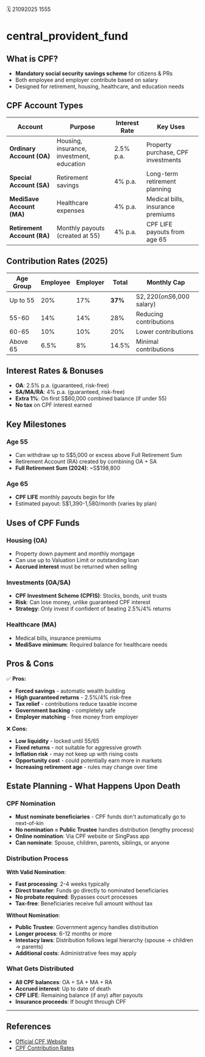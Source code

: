 🗓️ 21092025 1555

# central_provident_fund

## What is CPF?
- **Mandatory social security savings scheme** for citizens & PRs
- Both employee and employer contribute based on salary
- Designed for retirement, housing, healthcare, and education needs

## CPF Account Types
| Account                     | Purpose                                   | Interest Rate | Key Uses                           |
|-----------------------------|-------------------------------------------|---------------|------------------------------------|
| **Ordinary Account (OA)**   | Housing, insurance, investment, education | 2.5% p.a.     | Property purchase, CPF investments |
| **Special Account (SA)**    | Retirement savings                        | 4% p.a.       | Long-term retirement planning      |
| **MediSave Account (MA)**   | Healthcare expenses                       | 4% p.a.       | Medical bills, insurance premiums  |
| **Retirement Account (RA)** | Monthly payouts (created at 55)           | 4% p.a.       | CPF LIFE payouts from age 65       |

## Contribution Rates (2025)
| Age Group | Employee | Employer | Total   | Monthly Cap                 |
|-----------|----------|----------|---------|-----------------------------|
| Up to 55  | 20%      | 17%      | **37%** | S$2,220 (on S$6,000 salary) |
| 55-60     | 14%      | 14%      | 28%     | Reducing contributions      |
| 60-65     | 10%      | 10%      | 20%     | Lower contributions         |
| Above 65  | 6.5%     | 8%       | 14.5%   | Minimal contributions       |

## Interest Rates & Bonuses
- **OA**: 2.5% p.a. (guaranteed, risk-free)
- **SA/MA/RA**: 4% p.a. (guaranteed, risk-free)
- **Extra 1%**: On first S$60,000 combined balance (if under 55)
- **No tax** on CPF interest earned

## Key Milestones
### Age 55
- Can withdraw up to S$5,000 or excess above Full Retirement Sum
- Retirement Account (RA) created by combining OA + SA
- **Full Retirement Sum (2024)**: ~S$198,800

### Age 65
- **CPF LIFE** monthly payouts begin for life
- Estimated payout: S$1,390-1,580/month (varies by plan)

## Uses of CPF Funds
### Housing (OA)
- Property down payment and monthly mortgage
- Can use up to Valuation Limit or outstanding loan
- **Accrued interest** must be returned when selling

### Investments (OA/SA)
- **CPF Investment Scheme (CPFIS)**: Stocks, bonds, unit trusts
- **Risk**: Can lose money, unlike guaranteed CPF interest
- **Strategy**: Only invest if confident of beating 2.5%/4% returns

### Healthcare (MA)
- Medical bills, insurance premiums
- **MediSave minimum**: Required balance for healthcare needs

## Pros & Cons
✅ **Pros:**
- **Forced savings** - automatic wealth building
- **High guaranteed returns** - 2.5%/4% risk-free
- **Tax relief** - contributions reduce taxable income
- **Government backing** - completely safe
- **Employer matching** - free money from employer

❌ **Cons:**
- **Low liquidity** - locked until 55/65
- **Fixed returns** - not suitable for aggressive growth
- **Inflation risk** - may not keep up with rising costs
- **Opportunity cost** - could potentially earn more in markets
- **Increasing retirement age** - rules may change over time

## Estate Planning - What Happens Upon Death

### CPF Nomination
- **Must nominate beneficiaries** - CPF funds don't automatically go to next-of-kin
- **No nomination = Public Trustee** handles distribution (lengthy process)
- **Online nomination**: Via CPF website or SingPass app
- **Can nominate**: Spouse, children, parents, siblings, or anyone

### Distribution Process
**With Valid Nomination**:
- **Fast processing**: 2-4 weeks typically
- **Direct transfer**: Funds go directly to nominated beneficiaries
- **No probate required**: Bypasses court processes
- **Tax-free**: Beneficiaries receive full amount without tax

**Without Nomination**:
- **Public Trustee**: Government agency handles distribution
- **Longer process**: 6-12 months or more
- **Intestacy laws**: Distribution follows legal hierarchy (spouse → children → parents)
- **Additional costs**: Administrative fees may apply

### What Gets Distributed
- **All CPF balances**: OA + SA + MA + RA
- **Accrued interest**: Up to date of death
- **CPF LIFE**: Remaining balance (if any) after payouts
- **Insurance proceeds**: If bought through CPF

---
## References
- [Official CPF Website](https://www.cpf.gov.sg)
- [CPF Contribution Rates](https://www.cpf.gov.sg/member/infohub/educational-resources/cpf-contribution-rates)
